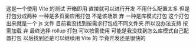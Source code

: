 这是一个使用 Vite 的测试
开箱即用 直接就可以进行开发 不用什么配置太多
但是打包分成两种
一种是多页面应用打包 不是该场景 弃
一种是库模式打包 这个打包出来就是一个 js 文件 目前看没找到按需求打包成不同文件夹 所以没办法支持 按需加载 弃
最终选择 rollup 打包 可以按需使用
可能是我没找到怎么库模式自己配置打包 以后找到还是可以继续用 Vite 的 毕竟开发还是很快的
